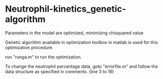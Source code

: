 # Neutrophil-kinetics_genetic-algorithm

Parameters in the model are optimized, minimizing chisquared value 

Genetic algorithm available in optimization toolbox in matlab is used for this optimization procedure.

run "runga.m" to run the optimization.

To change the neutrophil percentage data, goto "errorfile.m" and follow the data structure as specified in comments. (line 3 to 19)
